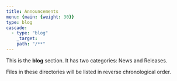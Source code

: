 ```yaml
---
title: Announcements
menu: {main: {weight: 30}}
type: blog
cascade:
  - type: "blog"
    _target:
    path: "/**"
---
```


This is the **blog** section. It has two categories: News and Releases.

Files in these directories will be listed in reverse chronological order.
